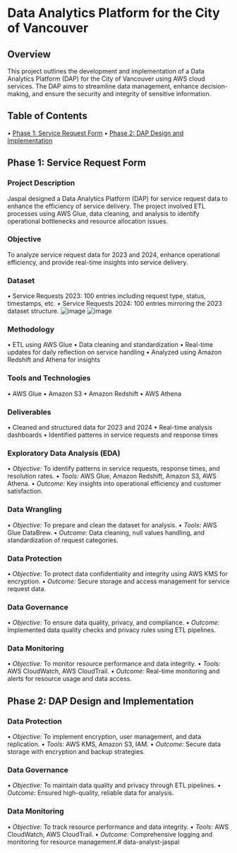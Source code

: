 # Data Analytics Platform for the City of Vancouver

## Overview
This project outlines the development and implementation of a Data Analytics Platform (DAP) for the City of Vancouver using AWS cloud services. The DAP aims to streamline data management, enhance decision-making, and ensure the security and integrity of sensitive information.

## Table of Contents
•⁠  ⁠[Phase 1: Service Request Form](#phase-1-service-request-form)
•⁠  ⁠[Phase 2: DAP Design and Implementation](#phase-2-dap-design-and-implementation)

## Phase 1: Service Request Form

### Project Description
Jaspal designed a Data Analytics Platform (DAP) for service request data to enhance the efficiency of service delivery. The project involved ETL processes using AWS Glue, data cleaning, and analysis to identify operational bottlenecks and resource allocation issues.

### Objective
To analyze service request data for 2023 and 2024, enhance operational efficiency, and provide real-time insights into service delivery.

### Dataset
•⁠  ⁠Service Requests 2023: 100 entries including request type, status, timestamps, etc.
•⁠  ⁠Service Requests 2024: 100 entries mirroring the 2023 dataset structure.
 ![image](https://github.com/user-attachments/assets/bce89263-d93a-4239-b5d1-93fe24eab598)
![image](https://github.com/user-attachments/assets/bce89263-d93a-4239-b5d1-93fe24eab598)

### Methodology
•⁠  ⁠ETL using AWS Glue
•⁠  ⁠Data cleaning and standardization
•⁠  ⁠Real-time updates for daily reflection on service handling
•⁠  ⁠Analyzed using Amazon Redshift and Athena for insights

### Tools and Technologies
•⁠  ⁠AWS Glue
•⁠  ⁠Amazon S3
•⁠  ⁠Amazon Redshift
•⁠  ⁠AWS Athena

### Deliverables
•⁠  ⁠Cleaned and structured data for 2023 and 2024
•⁠  ⁠Real-time analysis dashboards
•⁠  ⁠Identified patterns in service requests and response times

### Exploratory Data Analysis (EDA)
•⁠  ⁠*Objective:* To identify patterns in service requests, response times, and resolution rates.
•⁠  ⁠*Tools:* AWS Glue, Amazon Redshift, Amazon S3, AWS Athena.
•⁠  ⁠*Outcome:* Key insights into operational efficiency and customer satisfaction.

### Data Wrangling
•⁠  ⁠*Objective:* To prepare and clean the dataset for analysis.
•⁠  ⁠*Tools:* AWS Glue DataBrew.
•⁠  ⁠*Outcome:* Data cleaning, null values handling, and standardization of request categories.

### Data Protection
•⁠  ⁠*Objective:* To protect data confidentiality and integrity using AWS KMS for encryption.
•⁠  ⁠*Outcome:* Secure storage and access management for service request data.

### Data Governance
•⁠  ⁠*Objective:* To ensure data quality, privacy, and compliance.
•⁠  ⁠*Outcome:* Implemented data quality checks and privacy rules using ETL pipelines.

### Data Monitoring
•⁠  ⁠*Objective:* To monitor resource performance and data integrity.
•⁠  ⁠*Tools:* AWS CloudWatch, AWS CloudTrail.
•⁠  ⁠*Outcome:* Real-time monitoring and alerts for resource usage and data access.

## Phase 2: DAP Design and Implementation

### Data Protection
•⁠  ⁠*Objective:* To implement encryption, user management, and data replication.
•⁠  ⁠*Tools:* AWS KMS, Amazon S3, IAM.
•⁠  ⁠*Outcome:* Secure data storage with encryption and backup strategies.

### Data Governance
•⁠  ⁠*Objective:* To maintain data quality and privacy through ETL pipelines.
•⁠  ⁠*Outcome:* Ensured high-quality, reliable data for analysis.

### Data Monitoring
•⁠  ⁠*Objective:* To track resource performance and data integrity.
•⁠  ⁠*Tools:* AWS CloudWatch, AWS CloudTrail.
•⁠  ⁠*Outcome:* Comprehensive logging and monitoring for resource management.# data-analyst-jaspal
